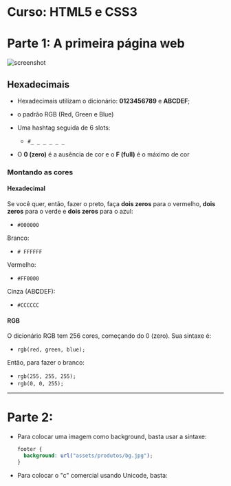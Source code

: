 # Curso: HTML5 e CSS3

# Parte 1: A primeira página web

![screenshot](https://github.com/guiemi-learning-center/Curso-HTML-CSS-Alura/blob/master/screenshot.jpg)

## Hexadecimais

* Hexadecimais utilizam o dicionário: **0123456789** e **ABCDEF**;
* o padrão RGB (Red, Green e Blue)
* Uma hashtag seguida de 6 slots:

  * `#_ _ _ _ _ _`
* O **0 (zero)** é a ausência de cor e o **F (full)** é o máximo de cor

### Montando as cores

#### Hexadecimal

Se você quer, então, fazer o preto, faça **dois zeros** para o vermelho, **dois zeros** para o verde e **dois zeros** para o azul:

* `#000000`

Branco:

* `# FFFFFF`

Vermelho:

* `#FF0000`

Cinza (AB**C**DEF):

* `#CCCCCC`

#### RGB

O dicionário RGB tem 256 cores, começando do 0 (zero). Sua sintaxe é:

* `rgb(red, green, blue);`

Então, para fazer o branco:

* `rgb(255, 255, 255);`
* `rgb(0, 0, 255);`

***

# Parte 2:

* Para colocar uma imagem como background, basta usar a sintaxe:

  ```css
  footer {
    background: url("assets/produtos/bg.jpg");
  }
  ```

* Para colocar o "c" comercial usando Unicode, basta:

